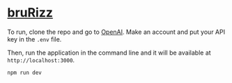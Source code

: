 # [bruRizz](https://bru-rizz.vercel.app/)

To run, clone the repo and go to [OpenAI](https://beta.openai.com/account/api-keys). Make an account and put your API key in the `.env` file.

Then, run the application in the command line and it will be available at `http://localhost:3000`.

```bash
npm run dev
```
